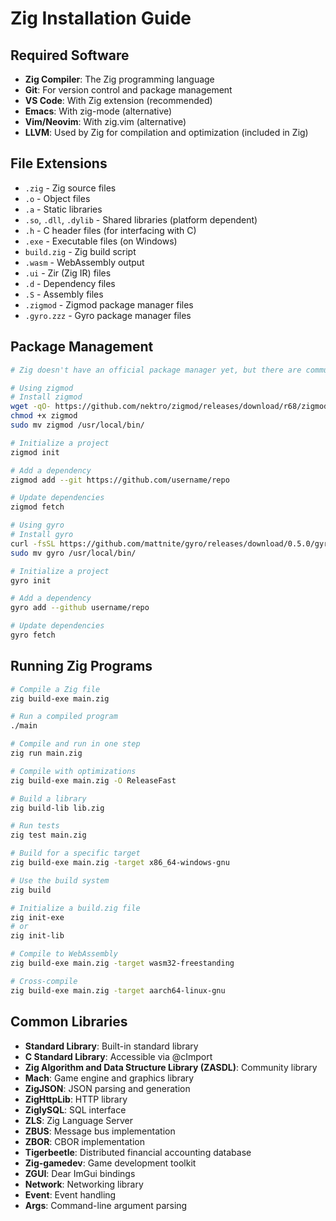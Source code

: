 # Zig Installation Guide

## Required Software

- **Zig Compiler**: The Zig programming language
- **Git**: For version control and package management
- **VS Code**: With Zig extension (recommended)
- **Emacs**: With zig-mode (alternative)
- **Vim/Neovim**: With zig.vim (alternative)
- **LLVM**: Used by Zig for compilation and optimization (included in Zig)

## File Extensions

- `.zig` - Zig source files
- `.o` - Object files
- `.a` - Static libraries
- `.so`, `.dll`, `.dylib` - Shared libraries (platform dependent)
- `.h` - C header files (for interfacing with C)
- `.exe` - Executable files (on Windows)
- `build.zig` - Zig build script
- `.wasm` - WebAssembly output
- `.ui` - Zir (Zig IR) files
- `.d` - Dependency files
- `.S` - Assembly files
- `.zigmod` - Zigmod package manager files
- `.gyro.zzz` - Gyro package manager files

## Package Management

```bash
# Zig doesn't have an official package manager yet, but there are community options

# Using zigmod
# Install zigmod
wget -qO- https://github.com/nektro/zigmod/releases/download/r68/zigmod-x86_64-linux > zigmod
chmod +x zigmod
sudo mv zigmod /usr/local/bin/

# Initialize a project
zigmod init

# Add a dependency
zigmod add --git https://github.com/username/repo

# Update dependencies
zigmod fetch

# Using gyro
# Install gyro
curl -fsSL https://github.com/mattnite/gyro/releases/download/0.5.0/gyro-0.5.0-linux-x86_64.tar.gz | tar -xz
sudo mv gyro /usr/local/bin/

# Initialize a project
gyro init

# Add a dependency
gyro add --github username/repo

# Update dependencies
gyro fetch
```

## Running Zig Programs

```bash
# Compile a Zig file
zig build-exe main.zig

# Run a compiled program
./main

# Compile and run in one step
zig run main.zig

# Compile with optimizations
zig build-exe main.zig -O ReleaseFast

# Build a library
zig build-lib lib.zig

# Run tests
zig test main.zig

# Build for a specific target
zig build-exe main.zig -target x86_64-windows-gnu

# Use the build system
zig build

# Initialize a build.zig file
zig init-exe
# or
zig init-lib

# Compile to WebAssembly
zig build-exe main.zig -target wasm32-freestanding

# Cross-compile
zig build-exe main.zig -target aarch64-linux-gnu
```

## Common Libraries

- **Standard Library**: Built-in standard library
- **C Standard Library**: Accessible via @cImport
- **Zig Algorithm and Data Structure Library (ZASDL)**: Community library
- **Mach**: Game engine and graphics library
- **ZigJSON**: JSON parsing and generation
- **ZigHttpLib**: HTTP library
- **ZiglySQL**: SQL interface
- **ZLS**: Zig Language Server
- **ZBUS**: Message bus implementation
- **ZBOR**: CBOR implementation
- **Tigerbeetle**: Distributed financial accounting database
- **Zig-gamedev**: Game development toolkit
- **ZGUI**: Dear ImGui bindings
- **Network**: Networking library
- **Event**: Event handling
- **Args**: Command-line argument parsing
